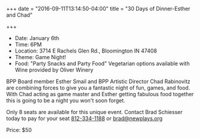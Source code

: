 +++
date = "2016-09-11T13:14:50-04:00"
title = "30 Days of Dinner-Esther and Chad"

+++
* Date: January 6th
* Time: 6PM
* Location: 3714 E Rachels Glen Rd., Bloomington IN 47408
* Theme: Game Night!
* Food: "Party Snacks and Party Food" Vegetarian options available with Wine provided by Oliver Winery

BPP Board member Esther Smail and BPP Artistic Director Chad Rabinovitz are combining forces to give you a fantastic night of fun, games, and food. With Chad acting as game master and Esther getting fabulous food together this is going to be a night you won't soon forget.

Only 8 seats are available for this unique event. Contact Brad Schiesser today to pay for your seat  [812-334-1188](telto:1+812-334-1188) or [brad@newplays.org](mailto:brad@newplays.org)

Price: $50
